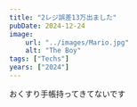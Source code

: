 ```yaml
---
title: "2レジ誤差13万出ました"
pubDate: 2024-12-24
image:
    url: "../images/Mario.jpg"
    alt: "The Boy"
tags: ["Techs"]
years: ["2024"]
---
```


おくすり手帳持ってきてないです
